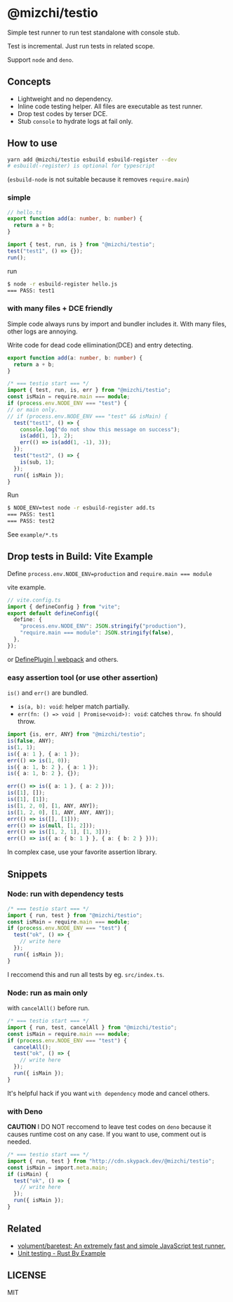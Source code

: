 # @mizchi/testio

Simple test runner to run test standalone with console stub.

Test is incremental. Just run tests in related scope.

Support `node` and `deno`.

## Concepts

- Lightweight and no dependency.
- Inline code testing helper. All files are executable as test runner.
- Drop test codes by terser DCE.
- Stub `console` to hydrate logs at fail only.

## How to use

```bash
yarn add @mizchi/testio esbuild esbuild-register --dev
# esbuild(-register) is optional for typescript
```

(`esbuild-node` is not suitable because it removes `require.main`)

### simple

```ts
// hello.ts
export function add(a: number, b: number) {
  return a + b;
}

import { test, run, is } from "@mizchi/testio";
test("test1", () => {});
run();
```

run

```bash
$ node -r esbuild-register hello.js
=== PASS: test1
```

### with many files + DCE friendly

Simple code always runs by import and bundler includes it. With many files, other logs are annoying.

Write code for dead code ellimination(DCE) and entry detecting.

```ts
export function add(a: number, b: number) {
  return a + b;
}

/* === testio start === */
import { test, run, is, err } from "@mizchi/testio";
const isMain = require.main === module;
if (process.env.NODE_ENV === "test") {
// or main only.
// if (process.env.NODE_ENV === "test" && isMain) {
  test("test1", () => {
    console.log("do not show this message on success");
    is(add(1, 1), 2);
    err(() => is(add(1, -1), 3));
  });
  test("test2", () => {
    is(sub, 1);
  });
  run({ isMain });
}
```

Run

```bash
$ NODE_ENV=test node -r esbuild-register add.ts
=== PASS: test1
=== PASS: test2
```

See `example/*.ts`

## Drop tests in Build: Vite Example

Define `process.env.NODE_ENV=production` and `require.main === module`

vite example.

```ts
// vite.config.ts
import { defineConfig } from "vite";
export default defineConfig({
  define: {
    "process.env.NODE_ENV": JSON.stringify("production"),
    "require.main === module": JSON.stringify(false),
  },
});
```

or [DefinePlugin | webpack](https://webpack.js.org/plugins/define-plugin/) and others.

### easy assertion tool (or use other assertion)

`is()` and `err()` are bundled.

- `is(a, b): void`:  helper match partially.
- `err(fn: () => void | Promise<void>): void`: catches `throw`. `fn` should throw.

```ts
import {is, err, ANY} from "@mizchi/testio";
is(false, ANY);
is(1, 1);
is({ a: 1 }, { a: 1 });
err(() => is(1, 0));
is({ a: 1, b: 2 }, { a: 1 });
is({ a: 1, b: 2 }, {});

err(() => is({ a: 1 }, { a: 2 }));
is([1], []);
is([1], [1]);
is([1, 2, 0], [1, ANY, ANY]);
is([1, 2, 0], [1, ANY, ANY, ANY]);
err(() => is([], [1]));
err(() => is(null, [1, 2]));
err(() => is([1, 2, 1], [1, 3]));
err(() => is({ a: { b: 1 } }, { a: { b: 2 } }));
```

In complex case, use your favorite assertion library.

## Snippets

### Node: run with dependency tests

```ts
/* === testio start === */
import { run, test } from "@mizchi/testio";
const isMain = require.main === module;
if (process.env.NODE_ENV === "test") {
  test("ok", () => {
    // write here
  });
  run({ isMain });
}
```

I reccomend this and run all tests by eg. `src/index.ts`.

### Node: run as main only

with `cancelAll()` before run.

```ts
/* === testio start === */
import { run, test, cancelAll } from "@mizchi/testio";
const isMain = require.main === module;
if (process.env.NODE_ENV === "test") {
  cancelAll();
  test("ok", () => {
    // write here
  });
  run({ isMain });
}
```

It's helpful hack if you want `with dependency` mode and cancel others.

### with Deno

**CAUTION** I DO NOT reccomend to leave test codes on `deno` because it causes runtime cost on any case. If you want to use, comment out is needed.

```ts
/* === testio start === */
import { run, test } from "http://cdn.skypack.dev/@mizchi/testio";
const isMain = import.meta.main;
if (isMain) {
  test("ok", () => {
    // write here
  });
  run({ isMain });
}
```

## Related

- [volument/baretest: An extremely fast and simple JavaScript test runner.](https://github.com/volument/baretest)
- [Unit testing - Rust By Example](https://doc.rust-lang.org/rust-by-example/testing/unit_testing.html)

## LICENSE

MIT